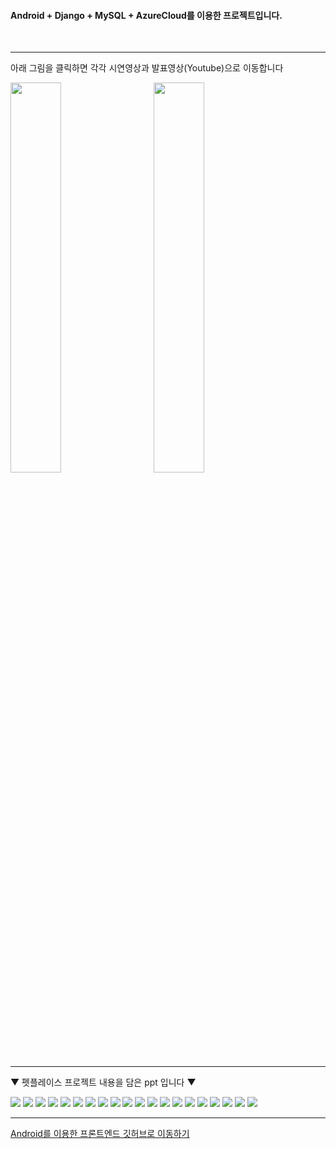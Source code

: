 #### Android + Django + MySQL + AzureCloud를 이용한 프로젝트입니다.

<br>
<hr/>

<p>아래 그림을 클릭하면 각각 시연영상과 발표영상(Youtube)으로 이동합니다</p>
<a href="https://youtu.be/t2Cvoo3Vm1k">
<img src="https://user-images.githubusercontent.com/37690467/104351104-4cd58500-5548-11eb-810a-aa85870a279c.jpg" width="40%"></img></a>
 &nbsp; &nbsp; &nbsp;
<a href="https://youtu.be/j9YaQoilU_Y">
<img src="https://user-images.githubusercontent.com/37690467/104352425-02550800-554a-11eb-90d1-22b05cf38b2b.jpg" width="40%" ></img></a>

<hr/>
<div float:left>
<p>▼ 펫플레이스 프로젝트 내용을 담은 ppt 입니다 ▼</p>
<img src="https://user-images.githubusercontent.com/37690467/105202290-2a192100-5b85-11eb-8a66-44693ab7c66f.jpg"></img>
<img src="https://user-images.githubusercontent.com/37690467/105202293-2ab1b780-5b85-11eb-8851-e30a0661054d.jpg"></img>
<img src="https://user-images.githubusercontent.com/37690467/105202294-2ab1b780-5b85-11eb-9a3c-5b52edf66bf8.jpg"></img>
<img src="https://user-images.githubusercontent.com/37690467/105202296-2b4a4e00-5b85-11eb-8d3d-081cbf06d47f.jpg"></img>
<img src="https://user-images.githubusercontent.com/37690467/105202300-2be2e480-5b85-11eb-8b6d-23dd7e36a52a.jpg"></img>
<img src="https://user-images.githubusercontent.com/37690467/105202303-2be2e480-5b85-11eb-9ebe-9e2471c820a7.jpg"></img>
<img src="https://user-images.githubusercontent.com/37690467/105202305-2c7b7b00-5b85-11eb-87c9-70ece40f4345.jpg"></img>
<img src="https://user-images.githubusercontent.com/37690467/105202310-2d141180-5b85-11eb-8330-0df3ae92cf8b.jpg"></img>
<img src="https://user-images.githubusercontent.com/37690467/105202263-24bbd680-5b85-11eb-947b-1a5d13c946f9.jpg"></img>
<img src="https://user-images.githubusercontent.com/37690467/105202269-25ed0380-5b85-11eb-85fd-ed25c9406c4a.jpg"></img>
<img src="https://user-images.githubusercontent.com/37690467/105202270-26859a00-5b85-11eb-9518-0d17043042ad.jpg"></img>
<img src="https://user-images.githubusercontent.com/37690467/105202272-26859a00-5b85-11eb-8a92-096e8c020a08.jpg"></img>
<img src="https://user-images.githubusercontent.com/37690467/105202273-271e3080-5b85-11eb-911c-fc23c037a7f7.jpg"></img>
<img src="https://user-images.githubusercontent.com/37690467/105202275-271e3080-5b85-11eb-90b8-f8efcb70ef3d.jpg"></img>
<img src="https://user-images.githubusercontent.com/37690467/105202277-27b6c700-5b85-11eb-89af-b72fd6d4c43a.jpg"></img>
<img src="https://user-images.githubusercontent.com/37690467/105202279-284f5d80-5b85-11eb-9b2a-e45e4935daf1.jpg"></img>
<img src="https://user-images.githubusercontent.com/37690467/105202281-28e7f400-5b85-11eb-9007-f3098dab1e49.jpg"></img>
<img src="https://user-images.githubusercontent.com/37690467/105202285-28e7f400-5b85-11eb-8023-fa94518b5e1f.jpg"></img>
<img src="https://user-images.githubusercontent.com/37690467/105202288-29808a80-5b85-11eb-8a16-208745588509.jpg"></img>
<img src="https://user-images.githubusercontent.com/37690467/105202289-29808a80-5b85-11eb-8119-1243f61dec1a.jpg"></img>
</div>
<hr/>
<a href ="https://github.com/Jiyoung326/PetPlace_Frontend.git">Android를 이용한 프론트엔드 깃허브로 이동하기</a>

